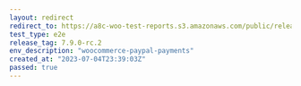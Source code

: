 ```yaml
---
layout: redirect
redirect_to: https://a8c-woo-test-reports.s3.amazonaws.com/public/release/7.9.0-rc.2/woocommerce-paypal-payments/e2e/index.html
test_type: e2e
release_tag: 7.9.0-rc.2
env_description: "woocommerce-paypal-payments"
created_at: "2023-07-04T23:39:03Z"
passed: true
---
```

